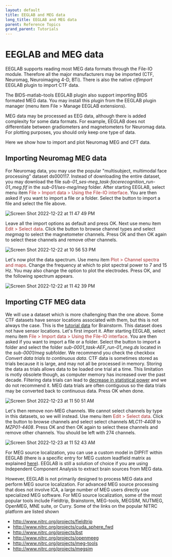 ```yaml
---
layout: default
title: EEGLAB and MEG data
long_title: EEGLAB and MEG data
parent: Reference Topics
grand_parent: Tutorials
---
```

EEGLAB and MEG data
====================

EEGLAB supports reading most MEG data formats through the File-IO
module. Therefore all the major manufacturers may be imported (CTF,
Neuromag, Neuroimaging 4-D, BTi). There is also the native *ctfimport* EEGLAB plugin to import CTF data.

The BIDS-matlab-tools EEGLAB plugin also support importing BIDS formated MEG data. You may install this plugin from the EEGLAB plugin manager (menu item File > Manage EEGLAB extensions). 

MEG data may be processed as EEG data, although there is added complexity
for some data formats. For example, EEGLAB does not differentiate
between gradiometers and magnetometers for Neuromag data. For
plotting purposes, you should only keep one type of data.

Here we show how to import and plot Neuromag MEG and CFT data. 

Importing Neuromag MEG data
---------------------------

For Neuromag data, you may use the popular "multisubject, multimodal face processing" dataset ds000117. Instead of downloading the entire dataset, you may download the file *sub-01_ses-meg_task-facerecognition_run-01_meg.fif* in the *sub-01/ses-meg/meg* folder. After starting EEGLAB, select menu item <span style="color: brown">File > Import data > Using the File-IO interface</span>. You are then asked if you want to import a file or a folder. Select the button to import a file and select the file above.

![Screen Shot 2022-12-22 at 11 47 49 PM](https://user-images.githubusercontent.com/1872705/209294989-34f958d5-6cc9-4639-9662-c96cf4217204.png)

Leave all the import options as default and press OK. Next use menu item <span style="color: brown">Edit > Select data</span>. Click the button to browse channel types and select *megmag* to select the magnetometer channels. Press OK and then OK again to select these channels and remove other channels.

![Screen Shot 2022-12-22 at 10 56 53 PM](https://user-images.githubusercontent.com/1872705/209293499-5f5a06c4-7cf4-45a8-8d89-e323e888cddc.png)

Let's now plot the data spectrum. Use menu item <span style="color: brown">Plot > Channel spectra and maps</span>. Change the frequency at which to plot spectral power to 7 and 15 Hz. You may also change the option to plot the electrodes. Press OK, and the following spectrum appears.

![Screen Shot 2022-12-22 at 11 42 39 PM](https://user-images.githubusercontent.com/1872705/209294152-ee22cc89-46d5-429d-a0de-31fa31a83d37.png)

Importing CTF MEG data
----------------------
We will use a dataset which is more challenging than the one above. Some CTF datasets have sensor locations associated with them, but this is not always the case. This is the [tutorial data](https://nemar.org/dataexplorer/detail?dataset_id=ds000246) for Brainstorm. This dataset does not have sensor locations. Let's first import it. After starting EEGLAB, select menu item <span style="color: brown">File > Import data > Using the File-IO interface</span>. You are then asked if you want to import a file or a folder. Select the button to import a folder and select the folder *sub-0001_task-AEF_run-01_meg.ds* located in the *sub-0001/meg* subfolder. We recommend you check the checkbox *Convert data trials to continuous data*. CTF data is sometimes stored as trials because it is large, and may not all be processed in memory. Storing the data as trials allows data to be loaded one trial at a time. This limitation is motly obsolete though, as computer memory has increased over the past decade. Filtering data trials can lead to [decrease in statistical power](https://www.biorxiv.org/content/10.1101/2022.12.03.518987v1) and we do not recommend it. MEG data trials are often contiguous so the data trials may be converted back to continuous data. Press OK when done.

![Screen Shot 2022-12-23 at 11 50 51 AM](https://user-images.githubusercontent.com/1872705/209401820-b78a359b-64e7-42b3-8320-82d400aaa5ef.png)

Let's then remove non-MEG channels. We cannot select channels by type in this datasets, so we will instead. Use menu item <span style="color: brown">Edit > Select data</span>. Click the button to browse channels and select select channels *MLC11-4408* to *MZP01-4408*. Press OK and then OK again to select these channels and remove other channels. You should be left with 274 channels.

![Screen Shot 2022-12-23 at 11 52 43 AM](https://user-images.githubusercontent.com/1872705/209402624-82ab9561-a4a7-4631-8b39-da69bb81d449.png)



For MEG source localization, you can use a custom model in DIPFIT within
EEGLAB (there is a specific entry for MEG custom leadfield matrix as explained [here](/tutorials/09_source/DIPFIT.html#using-dipfit-to-fit-independent-meg-components)). EEGLAB is still a solution of choice if you are using
Independent Component Analysis to extract brain sources from MEG data.

However, EEGLAB is not primarily designed to process MEG data and
perform MEG source localization. For advanced MEG source processing that
does not involve ICA, a large number of MEG users directly use specialized MEG
 software. For MEG source localization, some of the most
popular tools include Fieldtrip, Brainstorm, MEG-tools, MEGSIM, NUTMEG,
OpenMEG, MNE suite, or Curry. Some of the links on the popular NITRC
platform are listed shown

-   <http://www.nitrc.org/projects/fieldtrip>
-   <http://www.nitrc.org/projects/cuda_sphere_fwd>
-   <http://www.nitrc.org/projects/bst>
-   <http://www.nitrc.org/projects/openmeeg>
-   <http://www.nitrc.org/projects/meg-tools>
-   <http://www.nitrc.org/projects/megsim>
